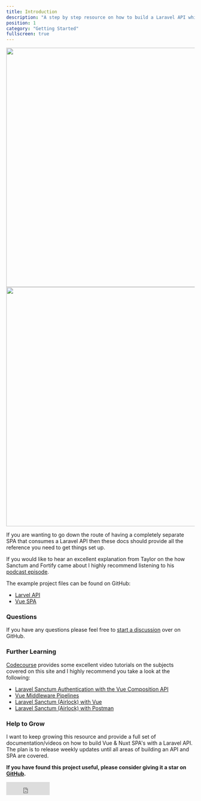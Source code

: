 ```yaml
---
title: Introduction
description: "A step by step resource on how to build a Laravel API which has a Vue SPA to consume it's data."
position: 1
category: "Getting Started"
fullscreen: true
---
```


<img src="/preview.png" class="light-img" width="1280" height="640" alt=""/>
<img src="/preview-dark.png" class="dark-img" width="1280" height="640" alt=""/>

If you are wanting to go down the route of having a completely separate SPA that consumes a Laravel API then these docs should provide all the reference you need to get things set up.

If you would like to hear an excellent explanation from Taylor on the how Sanctum and Fortify came about I highly recommend listening to his [podcast episode](https://blog.laravel.com/laravel-snippet-25-ecosystem-discussion-auth-recap-passport-sanctum).

The example project files can be found on GitHub:

- [Larvel API](https://github.com/garethredfern/laravel-api)
- [Vue SPA](https://github.com/garethredfern/laravel-vue)

### Questions

If you have any questions please feel free to [start a discussion](https://github.com/garethredfern/laravelvue-spa/discussions) over on GitHub.

### Further Learning
[Codecourse](https://codecourse.com/) provides some excellent video tutorials on the subjects covered on this site and I highly recommend you take a look at the following:

- [Laravel Sanctum Authentication with the Vue Composition API](https://codecourse.com/courses/laravel-sanctum-authentication-with-the-vue-composition-api)
- [Vue Middleware Pipelines](https://codecourse.com/courses/create-vue-middleware-pipelines)
- [Laravel Sanctum (Airlock) with Vue](https://codecourse.com/courses/laravel-airlock-with-vue)
- [Laravel Sanctum (Airlock) with Postman](https://codecourse.com/courses/laravel-sanctum-airlock-with-postman)

### Help to Grow

I want to keep growing this resource and provide a full set of documentation/videos on how to build Vue & Nuxt SPA's with a Laravel API. The plan is to release weekly updates until all areas of building an API and SPA are covered.

**If you have found this project useful, please consider giving it a star on [GitHub](https://github.com/garethredfern/laravelvue-spa).**

<iframe src="https://github.com/sponsors/garethredfern/button" title="Sponsor garethredfern" height="35" width="116" style="border: 0;"></iframe>
